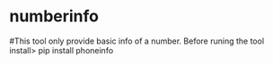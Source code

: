 # numberinfo
#This tool only provide basic info of a number.
Before runing the tool install> pip install phoneinfo
